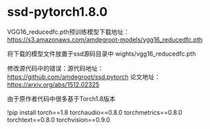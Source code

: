 # ssd-pytorch1.8.0
VGG16_reducedfc.pth预训练模型下载地址：<https://s3.amazonaws.com/amdegroot-models/vgg16_reducedfc.pth>

将下载的模型文件放置于ssd源码目录中  wights/vgg16_reducedfc.pth

修改源代码中的错误：源代码地址：<https://github.com/amdegroot/ssd.pytorch> 论文地址：<https://arxiv.org/abs/1512.02325>

由于原作者代码中很多基于Torch1.8版本

!pip install torch==1.8 torchaudio==0.8.0 torchmetrics==0.8.0 torchtext==0.8.0 torchvision==0.9.0


